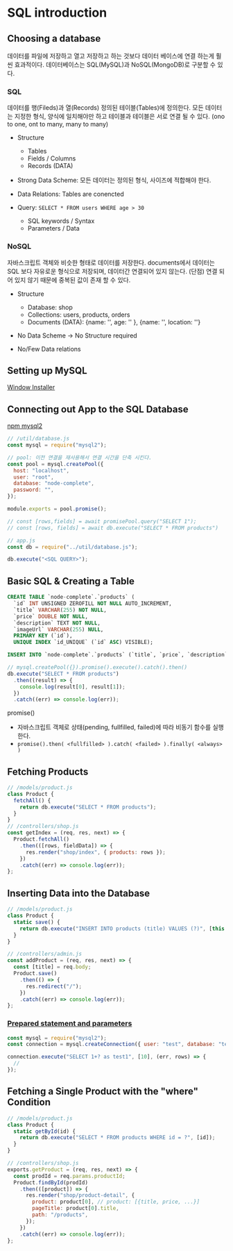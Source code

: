 # SQL introduction

## Choosing a database

데이터를 파일에 저장하고 열고 저장하고 하는 것보다 데이터 베이스에 연결 하는게 훨씬 효과적이다. 데이터베이스는 SQL(MySQL)과 NoSQL(MongoDB)로 구분할 수 있다.

### SQL

데이터를 행(Fileds)과 열(Records) 정의된 테이블(Tables)에 정의한다. 모든 데이터는 지정한 형식, 양식에 일치해야만 하고 테이블과 테이블은 서로 연결 될 수 있다. (ono to one, ont to many, many to many)

- Structure

  - Tables
  - Fields / Columns
  - Records (DATA)

- Strong Data Scheme: 모든 데이터는 정의된 형식, 사이즈에 적합해야 한다.
- Data Relations: Tables are conencted
- Query: `SELECT * FROM users WHERE age > 30`
  - SQL keywords / Syntax
  - Parameters / Data

### NoSQL

자바스크립트 객체와 비슷한 형태로 데이터를 저장한다. documents에서 데이터는 SQL 보다 자유로운 형식으로 저장되며, 데이터간 연결되어 있지 않는다. (단점) 연결 되어 있지 않기 때문에 중복된 값이 존재 할 수 있다.

- Structure

  - Database: shop
  - Collections: users, products, orders
  - Documents (DATA): {name: '', age: '' }, {name: '', location: ''}

- No Data Scheme -> No Structure required
- No/Few Data relations

## Setting up MySQL

[Window Installer](https://dev.mysql.com/downloads/installer/)

## Connecting out App to the SQL Database

[npm mysql2](https://www.npmjs.com/package/mysql2)

```js
// /util/database.js
const mysql = require("mysql2");

// pool: 이전 연결을 재사용해서 연결 시간을 단축 시킨다.
const pool = mysql.createPool({
  host: "localhost",
  user: "root",
  database: "node-complete",
  password: "",
});

module.exports = pool.promise();

// const [rows,fields] = await promisePool.query("SELECT 1");
// const [rows, fields] = await db.execute("SELECT * FROM products")

// app.js
const db = require("../util/database.js");

db.execute("<SQL QUERY>");
```

## Basic SQL & Creating a Table

```SQL
CREATE TABLE `node-complete`.`products` (
  `id` INT UNSIGNED ZEROFILL NOT NULL AUTO_INCREMENT,
  `title` VARCHAR(255) NOT NULL,
  `price` DOUBLE NOT NULL,
  `description` TEXT NOT NULL,
  `imageUrl` VARCHAR(255) NULL,
  PRIMARY KEY (`id`),
  UNIQUE INDEX `id_UNIQUE` (`id` ASC) VISIBLE);
```

```SQL
INSERT INTO `node-complete`.`products` (`title`, `price`, `description`, `imageUrl`) VALUES ('A Book', '19.99', 'This is a book', 'https://images.prismic.io/wonderbly/709a459d-43f8-4fd3-adc7-0cf811c93e3c_ABC_carousel_hero_PORTRAIT.png?auto=format%2Ccompress&dpr=&w=1070&h=&fit=&crop=&q=35&gif-q=90');
```

```js
// mysql.createPool({}).promise().execute().catch().then()
db.execute("SELECT * FROM products")
  .then((result) => {
    console.log(result[0], result[1]);
  })
  .catch((err) => console.log(err));
```

promise()

- 자바스크립트 객체로 상태(pending, fullfilled, failed)에 따라 비동기 함수를 실행한다.
- `promise().then( <fullfilled> ).catch( <failed> ).finally( <always> )`

## Fetching Products

```js
// /models/product.js
class Product {
  fetchAll() {
    return db.execute("SELECT * FROM products");
  }
}
// /controllers/shop.js
const getIndex = (req, res, next) => {
  Product.fetchAll()
    .then(([rows, fieldData]) => {
      res.render("shop/index", { products: rows });
    })
    .catch((err) => console.log(err));
};
```

## Inserting Data into the Database

```js
// /models/product.js
class Product {
  static save() {
    return db.execute("INSERT INTO products (title) VALUES (?)", [this.title]);
  }
}

// /controllers/admin.js
const addProduct = (req, res, next) => {
  const [title] = req.body;
  Product.save()
    .then(() => {
      res.redirect("/");
    })
    .catch((err) => console.log(err));
};
```

### [Prepared statement and parameters](https://github.com/sidorares/node-mysql2/blob/master/documentation/Examples.md#prepared-statement-and-parameters)

```js
const mysql = require("mysql2");
const connection = mysql.createConnection({ user: "test", database: "test" });

connection.execute("SELECT 1+? as test1", [10], (err, rows) => {
  //
});
```

## Fetching a Single Product with the "where" Condition

```js
// /models/product.js
class Product {
  static getById(id) {
    return db.execute("SELECT * FROM products WHERE id = ?", [id]);
  }
}

// /controllers/shop.js
exports.getProduct = (req, res, next) => {
  const prodId = req.params.productId;
  Product.findById(prodId)
    .then(([product]) => {
      res.render("shop/product-detail", {
        product: product[0], // product: [{title, price, ...}]
        pageTitle: product[0].title,
        path: "/products",
      });
    })
    .catch((err) => console.log(err));
};
```
